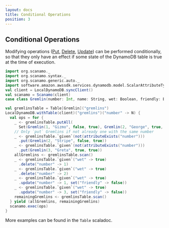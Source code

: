 ```yaml
---
layout: docs
title: Conditional Operations
position: 3
---
```


## Conditional Operations

Modifying operations ([Put](operations.md#put-and-get), [Delete](operations.md#delete), [Update](operations.md#update)) can be performed conditionally, so that they only have an effect if some state of the DynamoDB table is true at the time of execution.

```scala mdoc:silent
import org.scanamo._
import org.scanamo.syntax._
import org.scanamo.generic.auto._
import software.amazon.awssdk.services.dynamodb.model.ScalarAttributeType._
val client = LocalDynamoDB.syncClient()
val scanamo = Scanamo(client)
case class Gremlin(number: Int, name: String, wet: Boolean, friendly: Boolean)
```
```scala mdoc
val gremlinsTable = Table[Gremlin]("gremlins")
LocalDynamoDB.withTable(client)("gremlins")("number" -> N) {
  val ops = for {
    _ <- gremlinsTable.putAll(
      Set(Gremlin(1, "Gizmo", false, true), Gremlin(2, "George", true, false)))
    // Only `put` Gremlins if not already one with the same number
    _ <- gremlinsTable.`given`(not(attributeExists("number")))
      .put(Gremlin(2, "Stripe", false, true))
    _ <- gremlinsTable.`given`(not(attributeExists("number")))
      .put(Gremlin(3, "Greta", true, true))
    allGremlins <- gremlinsTable.scan()  
    _ <- gremlinsTable.`given`("wet" -> true)
      .delete("number" -> 1)
    _ <- gremlinsTable.`given`("wet" -> true)
      .delete("number" -> 2)
    _ <- gremlinsTable.`given`("wet" -> true)
      .update("number" -> 1, set("friendly" -> false))
    _ <- gremlinsTable.`given`("wet" -> true)
      .update("number" -> 3, set("friendly" -> false))
    remainingGremlins <- gremlinsTable.scan()
  } yield (allGremlins, remainingGremlins)
  scanamo.exec(ops)
}
```

More examples can be found in the `Table` scaladoc.